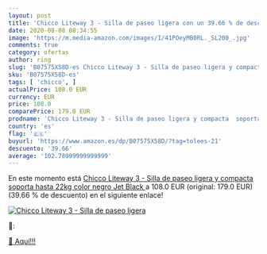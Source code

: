 ```yaml
---
layout: post
title: 'Chicco Liteway 3 - Silla de paseo ligera con un 39.66 % de descuento'
date: 2020-08-08 08:34:55
image: 'https://m.media-amazon.com/images/I/41POeyMB0RL._SL200_.jpg'
comments: true
category: ofertas
author: ring
slug: 'B07575X58D-es Chicco Liteway 3 - Silla de paseo ligera y compacta...'
sku: 'B07575X58D-es'
tags: [ 'chicco', ]
actualPrice: 108.0 EUR
currency: EUR
price: 108.0
comparePrice: 179.0 EUR
prodname: 'Chicco Liteway 3 - Silla de paseo ligera y compacta  soporta hasta 22kg  color negro  Jet Black '
country: 'es'
flag: '🇪🇸'
buyurl: 'https://www.amazon.es/dp/B07575X58D/?tag=tolees-21'
descuento: '39.66'
average: '102.78999999999999'
---
```


En este momento está [Chicco Liteway 3 - Silla de paseo ligera y compacta  soporta hasta 22kg  color negro  Jet Black ](https://www.amazon.es/dp/B07575X58D/?tag=tolees-21) a 108.0 EUR (original: 179.0 EUR) (39.66 %  de descuento) en el siguiente enlace!

[![Chicco Liteway 3 - Silla de paseo ligera](https://m.media-amazon.com/images/I/41POeyMB0RL._SL200_.jpg)](https://www.amazon.es/dp/B07575X58D/?tag=tolees-21)

🔎:


[🛒 Aquí!!!](https://www.amazon.es/dp/B07575X58D/?tag=tolees-21)
